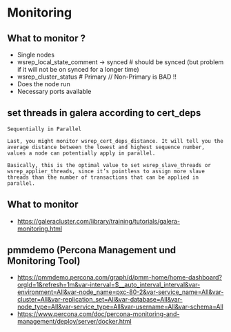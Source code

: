 # Monitoring 

## What to monitor ? 

  * Single nodes 
  * wsrep_local_state_comment -> synced # should be synced (but problem if it will not be on synced for a longer time)
  * wsrep_cluster_status # Primary // Non-Primary is BAD !! 
  * Does the node run
  * Necessary ports available 

## set threads in galera according to cert_deps 

```
Sequentially in Parallel

Last, you might monitor wsrep_cert_deps_distance. It will tell you the average distance between the lowest and highest sequence number, values a node can potentially apply in parallel.

Basically, this is the optimal value to set wsrep_slave_threads or wsrep_applier_threads, since it’s pointless to assign more slave threads than the number of transactions that can be applied in parallel.
```

## What to monitor 

  * https://galeracluster.com/library/training/tutorials/galera-monitoring.html


## pmmdemo (Percona Management und Monitoring Tool) 


  * https://pmmdemo.percona.com/graph/d/pmm-home/home-dashboard?orgId=1&refresh=1m&var-interval=$__auto_interval_interval&var-environment=All&var-node_name=pxc-80-2&var-service_name=All&var-cluster=All&var-replication_set=All&var-database=All&var-node_type=All&var-service_type=All&var-username=All&var-schema=All
  * https://www.percona.com/doc/percona-monitoring-and-management/deploy/server/docker.html




  
